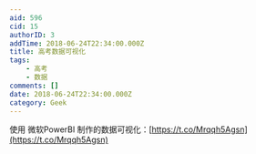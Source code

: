 ```yaml
---
aid: 596
cid: 15
authorID: 3
addTime: 2018-06-24T22:34:00.000Z
title: 高考数据可视化
tags:
    - 高考
    - 数据
comments: []
date: 2018-06-24T22:34:00.000Z
category: Geek
---
```


使用 微软PowerBI 制作的数据可视化：[https://t.co/Mrqqh5Agsn](https://t.co/Mrqqh5Agsn)
